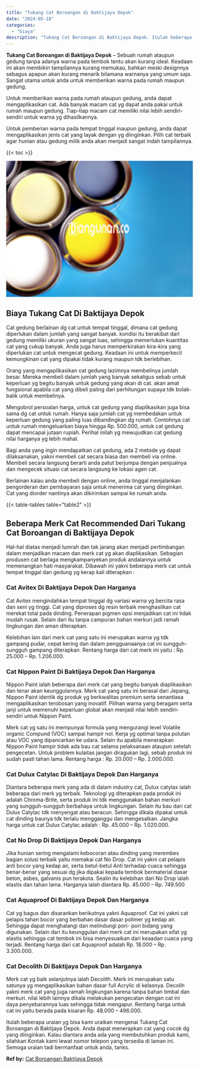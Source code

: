 ```yaml
---
title: "Tukang Cat Boroangan di Baktijaya Depok"
date: "2024-05-18"
categories: 
  - "biaya"
description: "Tukang Cat Boroangan di Baktijaya Depok. Itulah beberapa uraian yg bisa kami uraikan mengenai Tukang Cat Boroangan di Baktijaya Depok. Anda dapat menerapkan..."
---
```


**Tukang Cat Boroangan di Baktijaya Depok** – Sebuah rumah ataupun gedung tanpa adanya warna pada tembok tentu akan kurang ideal. Keadaan ini akan membikin tampilannya kurang memukau, bahkan meski designnya sebagus apapun akan kurang menarik bilamana warnanya yang umum saja. Sangat utama untuk anda untuk memberikan warna pada rumah maupun gedung.

Untuk memberikan warna pada rumah ataupun gedung, anda dapat mengaplikasikan cat. Ada banyak macam cat yg dapat anda pakai untuk rumah maupun gedung. Tiap-tiap macam cat memiliki nilai lebih sendiri-sendiri untuk warna yg dihasilkannya.

Untuk pemberian warna pada tempat tinggal maupun gedung, anda dapat mengaplikasikan jenis cat yang layak dengan yg diinginkan. Pilih cat terbaik agar hunian atau gedung milik anda akan menjadi sangat indah tampilannya.

{{< toc >}}

![Tukang Cat Boroangan di Baktijaya Depok](/images/jasa-cat-murah37.png)

## Biaya Tukang Cat Di Baktijaya Depok

Cat gedung berlainan dg cat untuk tempat tinggal, dimana cat gedung diperlukan dalam jumlah yang sangat banyak. kondisi itu berakibat dari gedung memiliki ukuran yang sangat luas, sehingga memerlukan kuantitas cat yang cukup banyak. Anda juga harus memperkirakan kira-kira yang diperlukan cat untuk mengecat gedung. Keadaan ini untuk memperkecil kemungkinan cat yang dipakai tidak kurang maupun tdk berlebihan.

Orang yang mengaplikasikan cat gedung lazimnya membelinya jumlah besar. Mereka membeli dalam jumlah yang banyak sekaligus sebab untuk keperluan yg begitu banyak untuk gedung yang akan di cat. akan amat fungsional apabila cat yang dibeli paling dari perhitungan supaya tdk bolak-balik untuk membelinya.

Mengobrol persoalan harga, untuk cat gedung yang diaplikasikan juga bisa sama dg cat untuk rumah. Hanya saja jumlah cat yg membedakan untuk keperluan gedung yang paling luas dibandingkan dg rumah. Contohnya cat untuk rumah mengeluarkan biaya hingga Rp. 500.000, untuk cat gedung dapat mencapai jutaan rupiah. Perihal inilah yg mewujudkan cat gedung nilai harganya yg lebih mahal.

Bagi anda yang ingin mendapatkan cat gedung, ada 2 metode yg dapat dilaksanakan, yakni membeli cat secara biasa dan membeli via online. Membeli secara langsung berarti anda patut berjumpa dengan penjualnya dan mengecek situasi cat secara langsung ke lokasi agen cat.

Berlainan kalau anda membeli dengan online, anda tinggal menjalankan pengorderan dan pembayaran saja untuk menerima cat yang diinginkan. Cat yang diorder nantinya akan dikirimkan sampai ke rumah anda.

{{< table-tables table="table2" >}}

## Beberapa Merk Cat Recommended Dari Tukang Cat Boroangan di Baktijaya Depok

Hal-hal diatas menjadi lumrah dan tak jarang akan menjadi pertimbangan dalam menjadikan macam dan merk cat yg akan diaplikasikan. Sebagian produsen cat berlaga mengkampanyekan produk andalannya untuk memenangkan hati masyarakat. Dibawah ini yakni beberapa merk cat untuk tempat tinggal dan gedung yg kerap kali diterapkan :

### Cat Avitex Di Baktijaya Depok Dan Harganya

Cat Avitex mengindahkan tempat tinggal dg variasi warna yg bercita rasa dan seni yg tinggi. Cat yang diproses dg resin terbaik menghasilkan cat merekat total pada dinding. Penerapan pigmen opsi menjadikan cat ini tidak mudah rusak. Selain dari itu tanpa campuran bahan merkuri jadi ramah lingkungan dan aman diterapkan.

Kelebihan lain dari merk cat yang satu ini merupakan warna yg tdk gampang pudar, cepat kering dan dalam pengguanaanya cat ini sungguh-sungguh gampang diterapkan. Rentang harga dari cat merk ini yaitu : Rp. 25.000 – Rp. 1.206.000.

### Cat Nippon Paint Di Baktijaya Depok Dan Harganya

Nippon Paint ialah beberapa dari merk cat yang begitu banyak diaplikasikan dan tenar akan keunggulannya. Merk cat yang satu ini berasal dari Jepang, Nippon Paint identik dg produk yg berkwalitas premium serta senantiasa mengaplikasikan terobosan yang inovatif. Pilihan warna yang beragam serta janji untuk memenuhi keperluan global akan menjadi nilai lebih sendiri-sendiri untuk Nippon Paint.

Merk cat yg satu ini mempunyai formula yang mengurangi level Volatile organic Compund (VOC) sampai hampir nol. Kerja yg optimal tanpa polutan atau VOC yang dipancarkan ke udara. Selain itu apabila menerapkan Nippon Paint hampir tidak ada bau cat selama pelaksanaan ataupun setelah pengecetan. Untuk problem kulaitas jangan diragukan lagi, sebab produk ini sudah pasti tahan lama. Rentang harga : Rp. 20.000 – Rp. 2.000.000.

### Cat Dulux Catylac Di Baktijaya Depok Dan Harganya

Diantara beberapa merk yang ada di dalam industry cat, Dulux catylax ialah beberapa dari merk yg terbaik. Teknologi yg diterapkan pada produk ini adalah Chroma-Brite, serta produk ini tdk menggunakan bahan merkuri yang sungguh-sungguh berbahaya untuk lingkungan. Selain itu bau dari cat Dulux Catylac tdk menyengat atau beracun. Sehingga dikala dipakai untuk cat dinding baunya tdk terlalu mengganggu dan mengesalkan. Jangka harga untuk cat Dulux Catylac adalah : Rp. 45.000 – Rp. 1.020.000.

### Cat No Drop Di Baktijaya Depok Dan Harganya

Jika hunian sering mengalami kebocoran atau dinding yang merembes bagian solusi terbaik yaitu memakai cat No Drop. Cat ini yakni cat pelapis anti bocor yang kedap air, serta betul-betul Anti terhadap cuaca sehingga benar-benar yang sesuai dg jika dipakai kepada tembok bermaterial dasar beton, asbes, galvanis pun terakota. Sealin itu kelebihan dari No Drop ialah elastis dan tahan lama. Harganya ialah diantara Rp. 45.000 – Rp. 749.500

### Cat Aquaproof Di Baktijaya Depok Dan Harganya

Cat yg bagus dan disarankan berikutnya yakni Aquaproof. Cat ini yakni cat pelapis tahan bocor yang berbahan dasar dasar polimer yg kedap air. Sehingga dapat menghalangi dan melindungi pori- pori bidang yang digunakan. Selain dari itu keunggulan dari merk cat ini merupakan sifat yg elastis sehingga cat tembok ini bisa menyesuaikan dari keaadan cuaca yang terjadi. Rentang harga dari cat Aquaproof adalah Rp. 18.000 – Rp. 3.300.000.

### Cat Decolith Di Baktijaya Depok Dan Harganya

Merk cat yg baik selanjutnya ialah Decolith. Merk ini merupakan satu satunya yg mengaplikasikan bahan dasar full Acrylic di kelasnya. Decolih yakni merk cat yang juga ramah lingkungan karena tanpa bahan timbal dan merkuri. nilai lebih lainnya dikala melakukan pengecatan dengan cat ini daya penyebarannya luas sehingga tidak mengapur. Rentang harga untuk cat ini yaitu berada pada kisaran Rp. 48.000 – 496.000.

Itulah beberapa uraian yg bisa kami uraikan mengenai Tukang Cat Boroangan di Baktijaya Depok. Anda dapat menerapkan cat yang cocok dg yang diinginkan. Kalau diantara anda ada yang membutuhkan produk kami, silahkan Kontak kami lewat nomor telepon yang tersedia di laman ini. Semoga uraian tadi bermanfaat untuk anda, tanks.

**Ref by:** [Cat Boroangan Baktijaya Depok](https://id.wikipedia.org/wiki/Cat)
